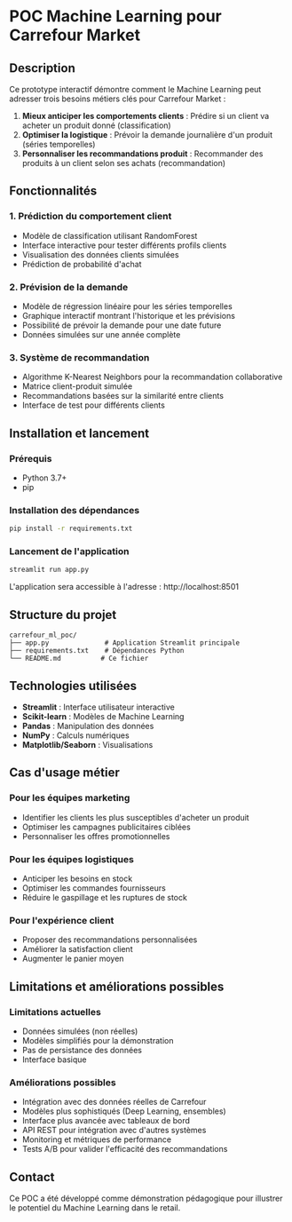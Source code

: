 # POC Machine Learning pour Carrefour Market

## Description

Ce prototype interactif démontre comment le Machine Learning peut adresser trois besoins métiers clés pour Carrefour Market :

1. **Mieux anticiper les comportements clients** : Prédire si un client va acheter un produit donné (classification)
2. **Optimiser la logistique** : Prévoir la demande journalière d'un produit (séries temporelles)
3. **Personnaliser les recommandations produit** : Recommander des produits à un client selon ses achats (recommandation)

## Fonctionnalités

### 1. Prédiction du comportement client
- Modèle de classification utilisant RandomForest
- Interface interactive pour tester différents profils clients
- Visualisation des données clients simulées
- Prédiction de probabilité d'achat

### 2. Prévision de la demande
- Modèle de régression linéaire pour les séries temporelles
- Graphique interactif montrant l'historique et les prévisions
- Possibilité de prévoir la demande pour une date future
- Données simulées sur une année complète

### 3. Système de recommandation
- Algorithme K-Nearest Neighbors pour la recommandation collaborative
- Matrice client-produit simulée
- Recommandations basées sur la similarité entre clients
- Interface de test pour différents clients

## Installation et lancement

### Prérequis
- Python 3.7+
- pip

### Installation des dépendances
```bash
pip install -r requirements.txt
```

### Lancement de l'application
```bash
streamlit run app.py
```

L'application sera accessible à l'adresse : http://localhost:8501

## Structure du projet

```
carrefour_ml_poc/
├── app.py              # Application Streamlit principale
├── requirements.txt    # Dépendances Python
└── README.md          # Ce fichier
```

## Technologies utilisées

- **Streamlit** : Interface utilisateur interactive
- **Scikit-learn** : Modèles de Machine Learning
- **Pandas** : Manipulation des données
- **NumPy** : Calculs numériques
- **Matplotlib/Seaborn** : Visualisations

## Cas d'usage métier

### Pour les équipes marketing
- Identifier les clients les plus susceptibles d'acheter un produit
- Optimiser les campagnes publicitaires ciblées
- Personnaliser les offres promotionnelles

### Pour les équipes logistiques
- Anticiper les besoins en stock
- Optimiser les commandes fournisseurs
- Réduire le gaspillage et les ruptures de stock

### Pour l'expérience client
- Proposer des recommandations personnalisées
- Améliorer la satisfaction client
- Augmenter le panier moyen

## Limitations et améliorations possibles

### Limitations actuelles
- Données simulées (non réelles)
- Modèles simplifiés pour la démonstration
- Pas de persistance des données
- Interface basique

### Améliorations possibles
- Intégration avec des données réelles de Carrefour
- Modèles plus sophistiqués (Deep Learning, ensembles)
- Interface plus avancée avec tableaux de bord
- API REST pour intégration avec d'autres systèmes
- Monitoring et métriques de performance
- Tests A/B pour valider l'efficacité des recommandations

## Contact

Ce POC a été développé comme démonstration pédagogique pour illustrer le potentiel du Machine Learning dans le retail.

